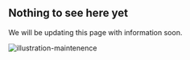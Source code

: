 ## Nothing to see here yet

We will be updating this page with information soon.

![illustration-maintenence](https://user-images.githubusercontent.com/15365576/111782531-04707580-88b1-11eb-9eb5-4e4367c3540f.png)
